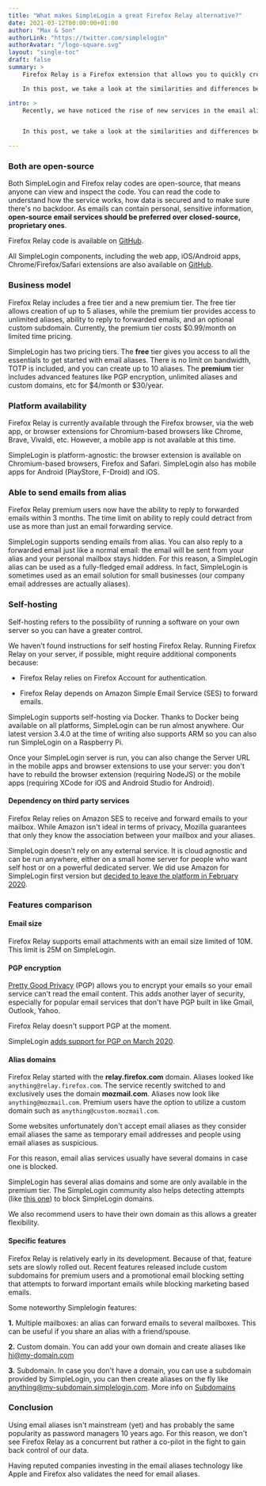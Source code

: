 ```yaml
---
title: "What makes SimpleLogin a great Firefox Relay alternative?"
date: 2021-03-12T00:00:00+01:00
author: "Max & Son"
authorLink: "https://twitter.com/simplelogin"
authorAvatar: "/logo-square.svg"
layout: "single-toc"
draft: false
summary: >
    Firefox Relay is a Firefox extension that allows you to quickly create an email alias.

    In this post, we take a look at the similarities and differences between Firefox Relay and SimpleLogin."

intro: >
    Recently, we have noticed the rise of new services in the email aliases space. One of them, [Firefox Relay](https://relay.firefox.com) is a Firefox extension developed by the Mozilla Foundation.


    In this post, we take a look at the similarities and differences between Firefox Relay and SimpleLogin.

---
```


### Both are open-source

Both SimpleLogin and Firefox relay codes are open-source, that means anyone can view and inspect the code. You can read the code to understand how the service works, how data is secured and to make sure there's no backdoor. As emails can contain personal, sensitive information, **open-source email services should be preferred over closed-source, proprietary ones**.

Firefox Relay code is available on [GitHub](https://github.com/mozilla/fx-private-relay). 

All SimpleLogin components, including the web app, iOS/Android apps, Chrome/Firefox/Safari extensions are also available on [GitHub](https://github.com/simple-login).


### Business model

Firefox Relay includes a free tier and a new premium tier. The free tier allows creation of up to 5 aliases, while the premium tier provides access to unlimited aliases, ability to reply to forwarded emails, and an optional custom subdomain. Currently, the premium tier costs $0.99/month on limited time pricing.

SimpleLogin has two pricing tiers. The **free** tier gives you access to all the essentials to get started with email aliases. There is no limit on bandwidth, TOTP is included, and you can create up to 10 aliases. The **premium** tier includes advanced features like PGP encryption, unlimited aliases and custom domains, etc for $4/month or $30/year.

### Platform availability

Firefox Relay is currently available through the Firefox browser, via the web app, or browser extensions for Chromium-based browsers like Chrome, Brave, Vivaldi, etc. However, a mobile app is not available at this time.

SimpleLogin is platform-agnostic: the browser extension is available on Chromium-based browsers, Firefox and Safari. SimpleLogin also has mobile apps for Android (PlayStore, F-Droid) and iOS.

### Able to send emails from alias

Firefox Relay premium users now have the ability to reply to forwarded emails within 3 months. The time limit on ability to reply could detract from use as more than just an email forwarding service.

SimpleLogin supports sending emails from alias. You can also reply to a forwarded email just like a normal email: the email will be sent from your alias and your personal mailbox stays hidden. For this reason, a SimpleLogin alias can be used as a fully-fledged email address. In fact, SimpleLogin is sometimes used as an email solution for small businesses (our company email addresses are actually aliases).

### Self-hosting

Self-hosting refers to the possibility of running a software on your own server so you can have a greater control.

We haven't found instructions for self hosting Firefox Relay. Running Firefox Relay on your server, if possible, might require additional components because:

- Firefox Relay relies on Firefox Account for authentication.

- Firefox Relay depends on Amazon Simple Email Service (SES) to forward emails.

SimpleLogin supports self-hosting via Docker. Thanks to Docker being available on all platforms, SimpleLogin can be run almost anywhere. Our latest version 3.4.0 at the time of writing also supports ARM so you can also run SimpleLogin on a Raspberry Pi.

Once your SimpleLogin server is run, you can also change the Server URL in the mobile apps and browser extensions to use your server: you don't have to rebuild the browser extension (requiring NodeJS) or the mobile apps (requiring XCode for iOS and Android Studio for Android).
 

#### Dependency on third party services

Firefox Relay relies on Amazon SES to receive and forward emails to your mailbox. While Amazon isn't ideal in terms of privacy, Mozilla guarantees that only they know the association between your mailbox and your aliases.

SimpleLogin doesn't rely on any external service. It is cloud agnostic and can be run anywhere, either on a small home server for people who want self host or on a powerful dedicated server. We did use Amazon for SimpleLogin first version but [decided to leave the platform in February 2020](/blog/we-left-aws/).

### Features comparison

#### Email size

Firefox Relay supports email attachments with an email size limited of 10M. This limit is 25M on SimpleLogin.

#### PGP encryption

[Pretty Good Privacy](https://en.wikipedia.org/wiki/Pretty_Good_Privacy) (PGP) allows you to encrypt your emails so your email service can't read the email content. This adds another layer of security, especially for popular email services that don't have PGP built in like Gmail, Outlook, Yahoo. 

Firefox Relay doesn't support PGP at the moment. 

SimpleLogin [adds support for PGP on March 2020](/blog/introducing-pgp/).

#### Alias domains

Firefox Relay started with the **relay.firefox.com** domain. Aliases looked like ```anything@relay.firefox.com```. The service recently switched to and exclusively uses the domain **mozmail.com**. Aliases now look like ```anything@mozmail.com```. Premium users have the option to utilize a custom domain such as ```anything@custom.mozmail.com```.

Some websites unfortunately don't accept email aliases as they consider email aliases the same as temporary email addresses and people using email aliases as suspicious.

For this reason, email alias services usually have several domains in case one is blocked.

SimpleLogin has several alias domains and some are only available in the premium tier. The SimpleLogin community also helps detecting attempts (like [this one](https://github.com/ivolo/disposable-email-domains/issues/846)) to block SimpleLogin domains.

We also recommend users to have their own domain as this allows a greater flexibility.

#### Specific features

Firefox Relay is relatively early in its development. Because of that, feature sets are slowly rolled out. Recent features released include custom subdomains for premium users and a promotional email blocking setting that attempts to forward important emails while blocking marketing based emails.

Some noteworthy Simplelogin features:

**1.** Multiple mailboxes: an alias can forward emails to several mailboxes. This can be useful if you share an alias with a friend/spouse.

**2.** Custom domain. You can add your own domain and create aliases like hi@my-domain.com

**3.** Subdomain. In case you don't have a domain, you can use a subdomain provided by SimpleLogin, you can then create aliases on the fly like anything@my-subdomain.simplelogin.com. More info on [Subdomains](/blog/subdomains/)

### Conclusion

Using email aliases isn't mainstream (yet) and has probably the same popularity as password managers 10 years ago. For this reason, we don't see Firefox Relay as a concurrent but rather a co-pilot in the fight to gain back control of our data.

Having reputed companies investing in the email aliases technology like Apple and Firefox also validates the need for email aliases.


